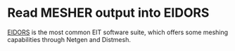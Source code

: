 # Read MESHER output into EIDORS

[EIDORS](http://eidors3d.sourceforge.net/) is the most common EIT software suite, which offers some meshing capabilities through Netgen and Distmesh. 
